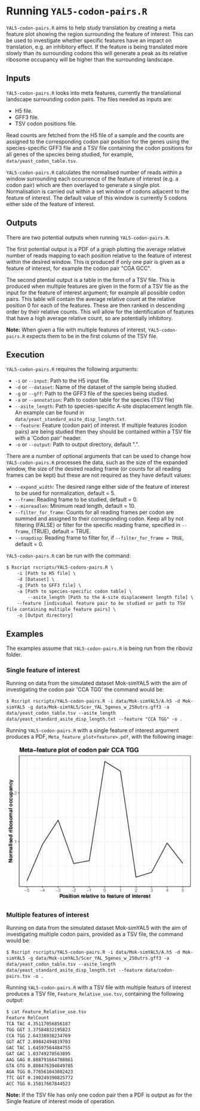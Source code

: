 # Running `YAL5-codon-pairs.R`

`YAL5-codon-pairs.R` aims to help study translation by creating a meta feature plot showing the region surrounding the feature of interest. This can be used to investigate whether specific features have an impact on translation, e.g. an inhibitory effect. If the feature is being translated more slowly than its surrounding codons this will generate a peak as its relative ribosome occupancy will be higher than the surrounding landscape. 

## Inputs

`YAL5-codon-pairs.R` looks into meta features, currently the translational landscape surrounding codon pairs. The files needed as inputs are:

* H5 file.
* GFF3 file.
* TSV codon positions file.

Read counts are fetched from the H5 file of a sample and the counts are assigned to the corresponding codon pair position for the genes using the species-specific GFF3 file and a TSV file containing the codon positions for all genes of the species being studied, for example, `data/yeast_codon_table.tsv`.

`YAL5-codon-pairs.R` calculates the normalised number of reads within a window surrounding each occurrence of the feature of interest (e.g. a codon pair) which are then overlayed to generate a single plot. Normalisation is carried out within a set window of codons adjacent to the feature of interest. The default value of this window is currently 5 codons either side of the feature of interest. 

## Outputs

There are two potential outputs when running `YAL5-codon-pairs.R`.

The first potential output is a PDF of a graph plotting the average relative number of reads mapping to each position relative to the feature of interest within the desired window. This is produced if only one pair is given as a feature of interest, for example the codon pair "CGA GCC".

The second ptential output is a table in the form of a TSV file. This is produced when multiple features are given in the form of a TSV file as the input for the feature of interest argument; for example all possible codon pairs. This table will contain the average relative count at the relative position 0 for each of the features. These are then ranked in descending order by their relative counts. This will allow for the identification of features that have a high average relative count, so are potentially inhibitory.

**Note:** When given a file with multiple features of interest, `YAL5-codon-pairs.R` expects them to be in the first column of the TSV file.

## Execution

`YAL5-codon-pairs.R` requires the following arguments:

* `-i` or `--input`: Path to the H5 input file.
* `-d` or `--dataset`: Name of the dataset of the sample being studied.
* `-g` or `--gff`: Path to the GFF3 file of the species being studied.
* `-a` or `--annotation`: Path to codon table for the species (TSV file)
* `--asite_length`: Path to species-specific A-site displacement length file. An example can be found in `data/yeast_standard_asite_disp_length.txt`.
* `--feature`: Feature (codon pair) of interest. If multiple features (codon pairs) are being studied then they should be contained within a TSV file with a 'Codon pair' header.
* `-o` or `--output`: Path to output directory, default ".".

There are a number of optional arguments that can be used to change how `YAL5-codon-pairs.R` processes the data, such as the size of the expanded window, the size of the desired reading frame (or counts for all reading frames can be kept) but these are not required as they have default values:

* `--expand_width`: The desired range either side of the feature of interest to be used for normalization, default = 5.
* `--frame`:  Reading frame to be studied, default = 0.
* `--minreadlen`: Minimum read length, default = 10.
* `--filter_for_frame`: Counts for all reading frames per codon are summed and assigned to their corresponding codon. Keep all by not filtering (FALSE) or filter for the specific reading frame, specified in `--frame`, (TRUE), default = TRUE.
* `--snapdisp`: Reading frame to filter for, if `--filter_for_frame = TRUE`, default = 0.

`YAL5-codon-pairs.R` can be run  with the command:

```console
$ Rscript rscripts/YAL5-codons-pairs.R \
	-i [Path to H5 file] \
 	-d [Dataset] \
	-g [Path to GFF3 file] \
	-a [Path to species-specific codon table] \
        --asite_length [Path to the A-site displacement length file] \
	--feature [individual feature pair to be studied or path to TSV file containing multiple feature pairs] \
	-o [Output directory]
```

## Examples

The examples assume that `YAL5-codon-pairs.R` is being run from the riboviz folder. 

### Single feature of interest

Running on data from the simulated dataset Mok-simYAL5 with the aim of investigating the codon pair 'CCA TGG' the command would be: 

```console
$ Rscript rscripts/YAL5-codon-pairs.R -i data/Mok-simYAL5/A.h5 -d Mok-simYAL5 -g data/Mok-simYAL5/Scer_YAL_5genes_w_250utrs.gff3 -a data/yeast_codon_table.tsv --asite_length data/yeast_standard_asite_disp_length.txt --feature "CCA TGG" -o .
```

Running `YAL5-codon-pairs.R` with a single feature of interest argument produces a PDF, `Meta_feature_plot<feature>.pdf`, with the following image:

<img src="../images/Meta_feature_plot_CCA_TGG_Mok-simYAL5.JPG" alt="CCA TGG Mok-simYAL5 meta feature plot" width="500"/>

### Multiple features of interest

Running on data from the simulated dataset Mok-simYAL5 with the aim of investigating multiple codon pairs, provided as a TSV file, the command would be: 

```console
$ Rscript rscripts/YAL5-codon-pairs.R -i data/Mok-simYAL5/A.h5 -d Mok-simYAL5 -g data/Mok-simYAL5/Scer_YAL_5genes_w_250utrs.gff3 -a data/yeast_codon_table.tsv --asite_length data/yeast_standard_asite_disp_length.txt --feature data/codon-pairs.tsv -o .
```

Running `YAL5-codon-pairs.R` with a TSV file with multiple featurs of interest produces a TSV file, `Feature_Relative_use.tsv`, containing the following output:

```
$ cat Feature_Relative_use.tsv 
Feature	RelCount
TCA TAC	4.35117056856187
TGG GGT	3.37584832195823
CCA TGG	2.64338038234769
GGT ACT	2.09842494819703
GAC TAC	1.64597564484755
GAT GAC	1.03749270563895
AAG GAG	0.888791664708861
GTA GTG	0.808476394849785
AGA TGG	0.776561043802423
TTC GGT	0.190249390825772
ACC TGG	0.15017667844523
```

**Note:** If the TSV file has only one codon pair then a PDF is output as for the Single feature of interest mode of operation.
